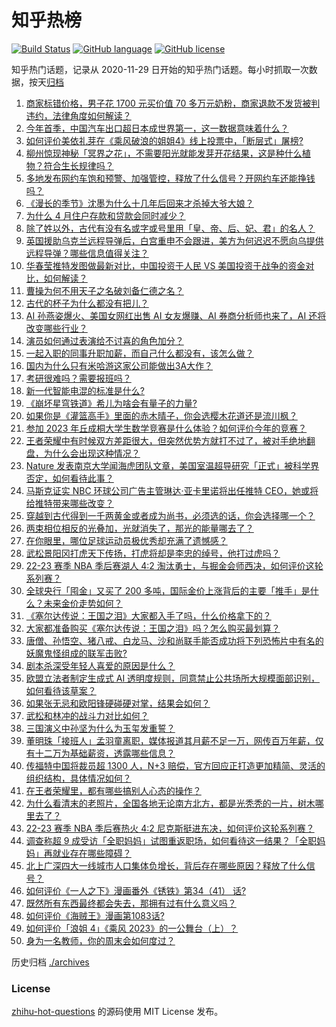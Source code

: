 # 知乎热榜
[![Build Status](https://github.com/ToWeLong/zhihu-hot-questions/workflows/CI/badge.svg)](https://github.com/ToWeLong/zhihu-hot-questions/actions)
[![GitHub language](https://img.shields.io/badge/language-golang-orange.svg)](https://golang.org/)
[![GitHub license](https://img.shields.io/github/license/ToWeLong/zhihu-hot-questions)](https://github.com/ToWeLong/zhihu-hot-questions/blob/main/LICENSE)

知乎热门话题，记录从 2020-11-29 日开始的知乎热门话题。每小时抓取一次数据，按天[归档](./archives)

<!-- BEGIN -->

1. [商家标错价格，男子花 1700 元买价值 70 多万元奶粉，商家退款不发货被判违约，法律角度如何解读？](https://www.zhihu.com/question/600730098)
1. [今年首季，中国汽车出口超日本成世界第一，这一数据意味着什么？](https://www.zhihu.com/question/600755135)
1. [如何评价美依礼芽在《乘风破浪的姐姐4》线上投票中，「断层式」屠榜?](https://www.zhihu.com/question/599831254)
1. [柳州惊现神秘「冥界之花」，不需要阳光就能发芽开花结果，这是种什么植物？符合生长规律吗？](https://www.zhihu.com/question/600586178)
1. [多地发布网约车饱和预警、加强管控，释放了什么信号？开网约车还能挣钱吗？](https://www.zhihu.com/question/600761617)
1. [《漫长的季节》沈墨为什么十几年后回来才杀掉大爷大娘？](https://www.zhihu.com/question/600123626)
1. [为什么 4 月住户存款和贷款会同时减少？](https://www.zhihu.com/question/600620130)
1. [除了姓以外，古代有没有名或字或号里用「皇、帝、后、妃、君」的名人？](https://www.zhihu.com/question/598108129)
1. [英国援助乌克兰远程导弹后，白宫重申不会跟进，美方为何迟迟不愿向乌提供远程导弹？哪些信息值得关注？](https://www.zhihu.com/question/600766176)
1. [华春莹推特发图做最新对比，中国投资于人民 VS 美国投资于战争的资金对比，如何解读？](https://www.zhihu.com/question/600777675)
1. [曹操为何不用天子之名破刘备仁德之名？](https://www.zhihu.com/question/599934591)
1. [古代的杯子为什么都没有把儿？](https://www.zhihu.com/question/600080777)
1. [AI 孙燕姿爆火、美国女网红出售 AI 女友爆赚、AI 券商分析师也来了，AI 还将改变哪些行业？](https://www.zhihu.com/question/600653363)
1. [演员如何通过表演给不讨喜的角色加分？](https://www.zhihu.com/question/569968778)
1. [一起入职的同事升职加薪，而自己什么都没有，该怎么做？](https://www.zhihu.com/question/570812753)
1. [国内为什么只有米哈游这家公司能做出3A大作？](https://www.zhihu.com/question/599835719)
1. [考研很难吗？需要报班吗？](https://www.zhihu.com/question/595879937)
1. [新一代智能电混的标准是什么?](https://www.zhihu.com/question/600743944)
1. [《崩坏星穹铁道》希儿为啥会有量子的力量?](https://www.zhihu.com/question/599469719)
1. [如果你是《灌篮高手》里面的赤木晴子，你会选樱木花道还是流川枫？](https://www.zhihu.com/question/597385096)
1. [参加 2023 年丘成桐大学生数学竞赛是什么体验？如何评价今年的竞赛？](https://www.zhihu.com/question/600744038)
1. [王者荣耀中有时候双方差距很大，但突然优势方就打不过了，被对手绝地翻盘，为什么会出现这种情况？](https://www.zhihu.com/question/390220369)
1. [Nature 发表南京大学闻海虎团队文章，美国室温超导研究「正式」被科学界否定，如何看待此事？](https://www.zhihu.com/question/600609358)
1. [马斯克证实 NBC 环球公司广告主管琳达·亚卡里诺将出任推特 CEO，她或将给推特带来哪些改变？](https://www.zhihu.com/question/600730103)
1. [穿越到古代得到一千两黄金或者成为尚书，必须选的话，你会选择哪一个？](https://www.zhihu.com/question/599388135)
1. [两束相位相反的光叠加，光就消失了，那光的能量哪去了？](https://www.zhihu.com/question/34125620)
1. [在你眼里，哪位足球运动员极优秀却充满了遗憾感？](https://www.zhihu.com/question/598413912)
1. [武松景阳冈打虎天下传扬，打虎将却是李忠的绰号，他打过虎吗？](https://www.zhihu.com/question/589223397)
1. [22-23 赛季 NBA 季后赛湖人 4:2 淘汰勇士，与掘金会师西决，如何评价这轮系列赛？](https://www.zhihu.com/question/600725327)
1. [全球央行「囤金」又买了 200 多吨，国际金价上涨背后的主要「推手」是什么？未来金价走势如何？](https://www.zhihu.com/question/600637965)
1. [《塞尔达传说：王国之泪》大家都入手了吗，什么价格拿下的？](https://www.zhihu.com/question/596272793)
1. [大家都准备购买《塞尔达传说：王国之泪》吗？怎么购买最划算？](https://www.zhihu.com/question/596518966)
1. [唐僧、孙悟空、猪八戒、白龙马、沙和尚联手能否成功将下列恐怖片中有名的妖魔鬼怪组成的联军击败?](https://www.zhihu.com/question/600067650)
1. [剧本杀深受年轻人喜爱的原因是什么？](https://www.zhihu.com/question/596368846)
1. [欧盟立法者制定生成式 AI 透明度规则，同意禁止公共场所大规模面部识别，如何看待该草案？](https://www.zhihu.com/question/600590110)
1. [如果张无忌和欧阳锋硬碰硬对掌，结果会如何？](https://www.zhihu.com/question/600158005)
1. [武松和林冲的战斗力对比如何？](https://www.zhihu.com/question/575226463)
1. [三国演义中孙坚为什么为玉玺发重誓？](https://www.zhihu.com/question/599665388)
1. [董明珠「接班人」孟羽童离职，媒体报道其月薪不足一万，网传百万年薪，仅有十二万为基础薪资，透露哪些信息？](https://www.zhihu.com/question/600534723)
1. [传福特中国将裁员超 1300 人，N+3 赔偿，官方回应正打造更加精简、灵活的组织结构，具体情况如何？](https://www.zhihu.com/question/600605109)
1. [在王者荣耀里，都有哪些搞别人心态的操作？](https://www.zhihu.com/question/599578847)
1. [为什么看清末的老照片，全国各地无论南方北方，都是光秃秃的一片，树木哪里去了？](https://www.zhihu.com/question/63942060)
1. [22-23 赛季 NBA 季后赛热火 4:2 尼克斯挺进东决，如何评价这轮系列赛？](https://www.zhihu.com/question/600715699)
1. [调查称超 9 成受访「全职妈妈」试图重返职场，如何看待这一结果？「全职妈妈」再就业存在哪些障碍？](https://www.zhihu.com/question/600606292)
1. [北上广深四大一线城市人口集体负增长，背后存在哪些原因？释放了什么信号？](https://www.zhihu.com/question/600761941)
1. [如何评价《一人之下》漫画番外《锈铁》第34（41） 话?](https://www.zhihu.com/question/600689241)
1. [既然所有东西最终都会失去，那拥有过有什么意义吗？](https://www.zhihu.com/question/599658489)
1. [如何评价《海贼王》漫画第1083话?](https://www.zhihu.com/question/599857633)
1. [如何评价「浪姐 4」《乘风 2023》的一公舞台（上）？](https://www.zhihu.com/question/600742689)
1. [身为一名教师，你的周末会如何度过？](https://www.zhihu.com/question/592775387)

<!-- END -->

历史归档 [./archives](./archives)


### License
[zhihu-hot-questions](https://github.com/towelong/zhihu-hot-questions) 的源码使用 MIT License 发布。